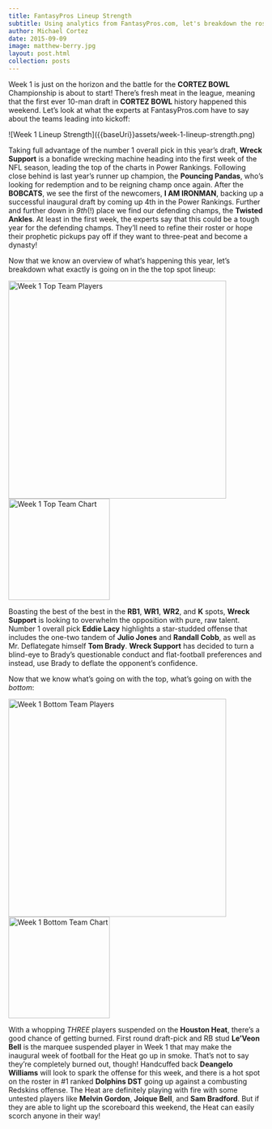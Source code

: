 ```yaml
---
title: FantasyPros Lineup Strength
subtitle: Using analytics from FantasyPros.com, let's breakdown the rosters and see who's on top
author: Michael Cortez
date: 2015-09-09
image: matthew-berry.jpg
layout: post.html
collection: posts
---
```

Week 1 is just on the horizon and the battle for the **CORTEZ BOWL** Championship is about to start! There’s fresh meat in the league, meaning that the first ever 10-man draft in **CORTEZ BOWL** history happened this weekend. Let’s look at what the experts at FantasyPros.com have to say about the teams leading into kickoff:

<div class="center">
![Week 1 Lineup Strength]({{baseUri}}assets/week-1-lineup-strength.png)
</div>

Taking full advantage of the number 1 overall pick in this year’s draft, **Wreck Support** is a bonafide wrecking machine heading into the first week of the NFL season, leading the top of the charts in Power Rankings. Following close behind is last year’s runner up champion, the **Pouncing Pandas**, who’s looking for redemption and to be reigning champ once again. After the **BOBCATS**, we see the first of the newcomers, **I AM IRONMAN**, backing up a successful inaugural draft by coming up 4th in the Power Rankings. Further and further down in *9th*(!) place we find our defending champs, the **Twisted Ankles**. At least in the first week, the experts say that this could be a tough year for the defending champs. They’ll need to refine their roster or hope their prophetic pickups pay off if they want to three-peat and become a dynasty!

Now that we know an overview of what’s happening this year, let’s breakdown what exactly is going on in the the top spot lineup:

<div class="center">
  <img src="{{baseUri}}assets/week-1-lineup-top-players.png" alt="Week 1 Top Team Players" width="430" />
  <img src="{{baseUri}}assets/week-1-lineup-top-chart.png" alt="Week 1 Top Team Chart" width="200" />
</div>

Boasting the best of the best in the **RB1**, **WR1**, **WR2**, and **K** spots, **Wreck Support** is looking to overwhelm the opposition with pure, raw talent. Number 1 overall pick **Eddie Lacy** highlights a star-studded offense that includes the one-two tandem of **Julio Jones** and **Randall Cobb**, as well as Mr. Deflategate himself **Tom Brady**. **Wreck Support** has decided to turn a blind-eye to Brady’s questionable conduct and flat-football preferences and instead, use Brady to deflate the opponent’s confidence.

Now that we know what’s going on with the top, what’s going on with the *bottom*:

<div class="center">
  <img src="{{baseUri}}assets/week-1-lineup-bottom-players.png" alt="Week 1 Bottom Team Players" width="430" />
  <img src="{{baseUri}}assets/week-1-lineup-bottom-chart.png" alt="Week 1 Bottom Team Chart" width="200" />
</div>

With a whopping *THREE* players suspended on the **Houston Heat**, there’s a good chance of getting burned. First round draft-pick and RB stud **Le’Veon Bell** is the marquee suspended player in Week 1 that may make the inaugural week of football for the Heat go up in smoke. That’s not to say they’re completely burned out, though! Handcuffed back **Deangelo Williams** will look to spark the offense for this week, and there is a hot spot on the roster in #1 ranked **Dolphins DST** going up against a combusting Redskins offense. The Heat are definitely playing with fire with some untested players like **Melvin Gordon**, **Joique Bell**, and **Sam Bradford**. But if they are able to light up the scoreboard this weekend, the Heat can easily scorch anyone in their way!
